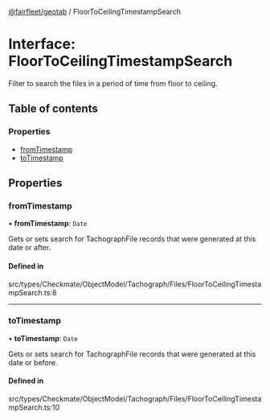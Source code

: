 [@fairfleet/geotab](../README.md) / FloorToCeilingTimestampSearch

# Interface: FloorToCeilingTimestampSearch

Filter to search the files in a period of time from floor to ceiling.

## Table of contents

### Properties

- [fromTimestamp](FloorToCeilingTimestampSearch.md#fromtimestamp)
- [toTimestamp](FloorToCeilingTimestampSearch.md#totimestamp)

## Properties

### fromTimestamp

• **fromTimestamp**: `Date`

Gets or sets search for TachographFile records that were generated at this date or after.

#### Defined in

src/types/Checkmate/ObjectModel/Tachograph/Files/FloorToCeilingTimestampSearch.ts:8

___

### toTimestamp

• **toTimestamp**: `Date`

Gets or sets search for TachographFile records that were generated at this date or before.

#### Defined in

src/types/Checkmate/ObjectModel/Tachograph/Files/FloorToCeilingTimestampSearch.ts:10
